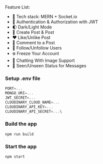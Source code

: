 Feature List:

-   🌟 Tech stack: MERN + Socket.io
-   🎃 Authentication & Authorization with JWT
-   🌓 Dark/Light Mode
-   📝 Create Post & Post
-   ❤️ Like/Unlike Post
-   💬 Comment to a Post
-   👥 Follow/Unfollow Users
-   ❄️ Freeze Your Account
-   💬 Chatting With Image Support
-   👀 Seen/Unseen Status for Messages

### Setup .env file

```js
PORT=...
MONGO_URI=...
JWT_SECRET=...
CLOUDINARY_CLOUD_NAME=...
CLOUDINARY_API_KEY=...
CLOUDINARY_API_SECRET=...\
```

### Build the app

```shell
npm run build
```

### Start the app

```shell
npm start
```
